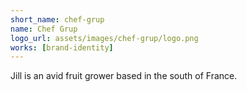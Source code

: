 ```yaml
---
short_name: chef-grup
name: Chef Grup
logo_url: assets/images/chef-grup/logo.png
works: [brand-identity]
---
```

Jill is an avid fruit grower based in the south of France.
